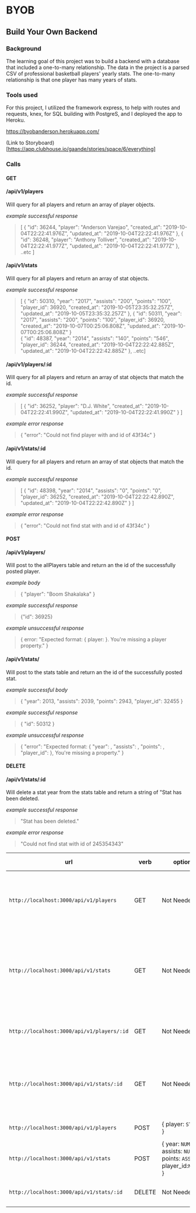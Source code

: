 # BYOB
## Build Your Own Backend

### Background

The learning goal of this project was to build a backend with a database that included a one-to-many relationship.
The data in the project is a parsed CSV of professional basketball players' yearly stats. The one-to-many relationship is that one player has many years of stats. 

### Tools used

For this project, I utilized the framework express, to help with routes and requests, knex, for SQL building with PostgreS, and I deployed the app to Heroku. 

https://byobanderson.herokuapp.com/

(Link to Storyboard)[https://app.clubhouse.io/gaande/stories/space/6/everything]


### Calls

#### GET

#### /api/v1/players

Will query for all players and return an array of player objects.
      
*example successful response* 
        
> [    {
        "id": 36244,
        "player": "Anderson Varejao",
        "created_at": "2019-10-04T22:22:41.976Z",
        "updated_at": "2019-10-04T22:22:41.976Z"
    },
    {
        "id": 36248,
        "player": "Anthony Tolliver",
        "created_at": "2019-10-04T22:22:41.977Z",
        "updated_at": "2019-10-04T22:22:41.977Z"
    }, ..etc
   ]

#### /api/v1/stats

Will query for all players and return an array of stat objects.
      
*example successful response* 
        
> [    {
        "id": 50310,
        "year": "2017",
        "assists": "200",
        "points": "100",
        "player_id": 36920,
        "created_at": "2019-10-05T23:35:32.257Z",
        "updated_at": "2019-10-05T23:35:32.257Z"
    },
    {
        "id": 50311,
        "year": "2017",
        "assists": "200",
        "points": "100",
        "player_id": 36920,
        "created_at": "2019-10-07T00:25:06.808Z",
        "updated_at": "2019-10-07T00:25:06.808Z"
    }    
    {
        "id": 48387,
        "year": "2014",
        "assists": "140",
        "points": "546",
        "player_id": 36244,
        "created_at": "2019-10-04T22:22:42.885Z",
        "updated_at": "2019-10-04T22:22:42.885Z"
    }, ..etc]
    

#### /api/v1/players/:id

Will query for all players and return an array of stat objects that match the id.
      
*example successful response* 

> [
    {
        "id": 36252,
        "player": "D.J. White",
        "created_at": "2019-10-04T22:22:41.990Z",
        "updated_at": "2019-10-04T22:22:41.990Z"
    }
]

*example error response*

> {
    "error": "Could not find player with and id of 43f34c"
}

#### /api/v1/stats/:id

Will query for all players and return an array of stat objects that match the id.
      
*example successful response* 

> [
    {
        "id": 48398,
        "year": "2014",
        "assists": "0",
        "points": "0",
        "player_id": 36252,
        "created_at": "2019-10-04T22:22:42.890Z",
        "updated_at": "2019-10-04T22:22:42.890Z"
    }
]


*example error response*

> {
    "error": "Could not find stat with and id of 43f34c"
}

#### POST

#### /api/v1/players/

Will post to the allPlayers table and return an the id of the successfully posted player.

*example body*

> { "player": "Boom Shakalaka" }
      
*example successful response* 

> {"id": 36925}

*example unsuccessful response*

> { error: "Expected format: { player: <String> }. You're missing a player property." }

#### /api/v1/stats/

Will post to the stats table and return an the id of the successfully posted stat.

*example successful body*

> { "year": 2013, "assists": 2039, "points": 2943, "player_id": 32455 }
      
*example successful response* 

> { "id": 50312 }

*example unsuccessful response*

> { "error": "Expected format: { \"year\": <Number>, \"assists\": <Number>, \"points\": <Number>, \"player_id\": <Number> }, You're missing a property." }
   

#### DELETE

#### /api/v1/stats/:id

Will delete a stat year from the stats table and return a string of "Stat has been deleted. 

*example successful response*

> "Stat has been deleted."

*example error response*

> "Could not find stat with id of 245354343"








| url | verb | options | sample response |
| ----|------|---------|---------------- |
| `http://localhost:3000/api/v1/players` | GET | Not Needed | An array of all players: `[{ id: 1, player: 'Lebron James'}, ... , ... , etc]` |
| `http://localhost:3000/api/v1/stats` | GET | Not Needed | An array of all stats: `[{ id: 1, year: 2017, assists: 314, points: 1,432, player_id: 1 }, ... , ... , etc.]` |
| `http://localhost:3000/api/v1/players/:id` | GET | Not Needed | A specific player: `{ id: 2, player: 'Stephen Curry }` |
| `http://localhost:3000/api/v1/stats/:id` | GET | Not Needed | A specific stats object : `{ id: 2, assists: '534', points: 1,454, player_id: 2 }` |
| `http://localhost:3000/api/v1/players` | POST | { player: `STRING` } | A New Player ID: `{ id: 10 }` |
| `http://localhost:3000/api/v1/stats` | POST | { year: `NUMBER`, assists: `NUMBER`, points: `ASSISTS`, player_id:`NUMBER` } | A New Stat ID: `{ id: 3}` |
| `http://localhost:3000/api/v1/stats/:id` | DELETE | Not Needed | A Deleted Stat: `Stat has been deleted` |
